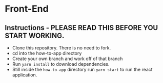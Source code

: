 # Front-End

## Instructions - PLEASE READ THIS BEFORE YOU START WORKING.

- Clone this repository. There is no need to fork.
- cd into the how-to-app directory
- Create your own branch and work off of that branch
- Run `yarn install` to download dependencies.
- Still inside the `how-to-app` directory run `yarn start` to run the react application.